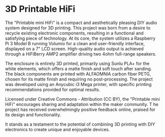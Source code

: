 # 3D Printable HiFi

The "Printable mini HiFi" is a compact and aesthetically pleasing DIY audio system designed for 3D printing. 
This project was born from a desire to recycle existing electronic components, resulting in a functional and satisfying piece of technology. 
At its core, the system utilizes a Raspberry Pi 3 Model B running Volumio for a clean and user-friendly interface, displayed on a 7" LCD screen. 
High-quality audio output is achieved through a HiFiBerry AMP2 amplifier driving two 4ohm full-range speakers.

The enclosure is entirely 3D printed, primarily using Sunlu PLA+ for the white elements, which offers a matte finish and soft touch after sanding. 
The black components are printed with ALFAOMNIA carbon fiber PETG, chosen for its matte finish and requiring no post-processing. 
The project was developed using an Anycubic i3 Mega printer, with specific printing recommendations provided for optimal results.

Licensed under Creative Commons - Attribution (CC BY), the "Printable mini HiFi" encourages sharing and adaptation within the maker community. T
he project has received overwhelmingly positive feedback online, praised for its design and functionality. 

It stands as a testament to the potential of combining 3D printing with DIY electronics to create unique and enjoyable devices.


